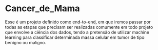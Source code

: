 # Cancer_de_Mama
Esse é um projeto definido como end-to-end, em que iremos passar por todas as etapas que precisam ser realizadas comumente em todo projeto que envolve a ciência dos dados, tendo a pretensão de utilizar machine learning para classificar determinada massa celular em tumor de tipo benigno ou maligno. 
